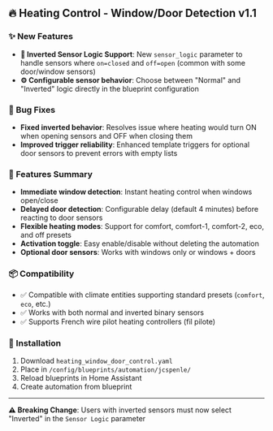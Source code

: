 ## 🔥 Heating Control - Window/Door Detection v1.1

### ✨ New Features

- **🔄 Inverted Sensor Logic Support**: New `sensor_logic` parameter to handle sensors where `on=closed` and `off=open` (common with some door/window sensors)
- **⚙️ Configurable sensor behavior**: Choose between "Normal" and "Inverted" logic directly in the blueprint configuration

### 🐛 Bug Fixes

- **Fixed inverted behavior**: Resolves issue where heating would turn ON when opening sensors and OFF when closing them
- **Improved trigger reliability**: Enhanced template triggers for optional door sensors to prevent errors with empty lists

### 🎯 Features Summary

- **Immediate window detection**: Instant heating control when windows open/close
- **Delayed door detection**: Configurable delay (default 4 minutes) before reacting to door sensors
- **Flexible heating modes**: Support for comfort, comfort-1, comfort-2, eco, and off presets
- **Activation toggle**: Easy enable/disable without deleting the automation
- **Optional door sensors**: Works with windows only or windows + doors

### 📦 Compatibility

- ✅ Compatible with climate entities supporting standard presets (`comfort`, `eco`, etc.)
- ✅ Works with both normal and inverted binary sensors
- ✅ Supports French wire pilot heating controllers (fil pilote)

### 🔧 Installation

1. Download `heating_window_door_control.yaml`
2. Place in `/config/blueprints/automation/jcspenle/`
3. Reload blueprints in Home Assistant
4. Create automation from blueprint

---

**⚠️ Breaking Change**: Users with inverted sensors must now select "Inverted" in the `Sensor Logic` parameter
